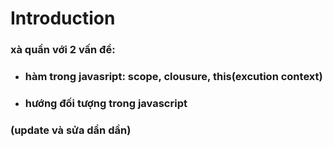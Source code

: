 # Introduction

### xà quần với 2 vấn đề:

* ### hàm trong javasript: scope, clousure, this\(excution context\)
* ### hướng đối tượng trong javascript

### \(update và sửa dần dần\)



